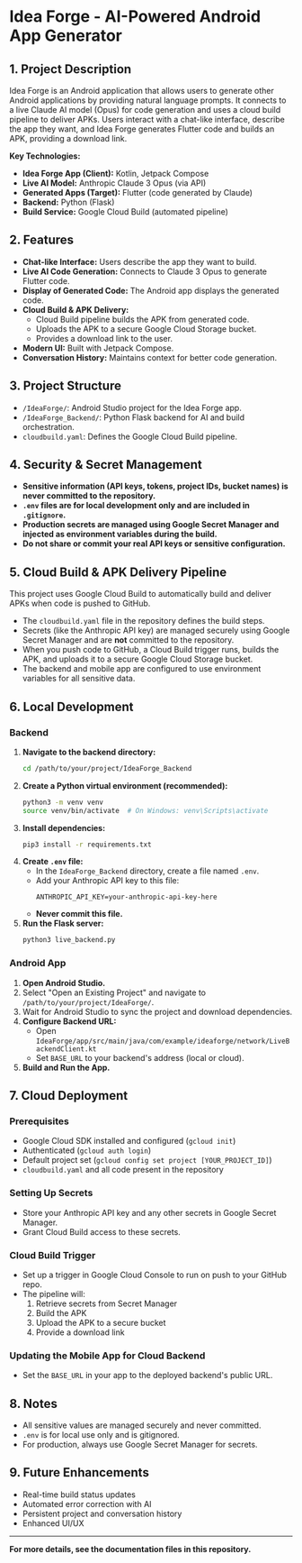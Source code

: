 # Idea Forge - AI-Powered Android App Generator

## 1. Project Description

Idea Forge is an Android application that allows users to generate other Android applications by providing natural language prompts. It connects to a live Claude AI model (Opus) for code generation and uses a cloud build pipeline to deliver APKs. Users interact with a chat-like interface, describe the app they want, and Idea Forge generates Flutter code and builds an APK, providing a download link.

**Key Technologies:**
*   **Idea Forge App (Client):** Kotlin, Jetpack Compose
*   **Live AI Model:** Anthropic Claude 3 Opus (via API)
*   **Generated Apps (Target):** Flutter (code generated by Claude)
*   **Backend:** Python (Flask)
*   **Build Service:** Google Cloud Build (automated pipeline)

## 2. Features

*   **Chat-like Interface:** Users describe the app they want to build.
*   **Live AI Code Generation:** Connects to Claude 3 Opus to generate Flutter code.
*   **Display of Generated Code:** The Android app displays the generated code.
*   **Cloud Build & APK Delivery:**
    *   Cloud Build pipeline builds the APK from generated code.
    *   Uploads the APK to a secure Google Cloud Storage bucket.
    *   Provides a download link to the user.
*   **Modern UI:** Built with Jetpack Compose.
*   **Conversation History:** Maintains context for better code generation.

## 3. Project Structure

- `/IdeaForge/`: Android Studio project for the Idea Forge app.
- `/IdeaForge_Backend/`: Python Flask backend for AI and build orchestration.
- `cloudbuild.yaml`: Defines the Google Cloud Build pipeline.

## 4. Security & Secret Management

- **Sensitive information (API keys, tokens, project IDs, bucket names) is never committed to the repository.**
- **`.env` files are for local development only and are included in `.gitignore`.**
- **Production secrets are managed using Google Secret Manager and injected as environment variables during the build.**
- **Do not share or commit your real API keys or sensitive configuration.**

## 5. Cloud Build & APK Delivery Pipeline

This project uses Google Cloud Build to automatically build and deliver APKs when code is pushed to GitHub.

- The `cloudbuild.yaml` file in the repository defines the build steps.
- Secrets (like the Anthropic API key) are managed securely using Google Secret Manager and are **not** committed to the repository.
- When you push code to GitHub, a Cloud Build trigger runs, builds the APK, and uploads it to a secure Google Cloud Storage bucket.
- The backend and mobile app are configured to use environment variables for all sensitive data.

## 6. Local Development

### Backend

1.  **Navigate to the backend directory:**
    ```bash
    cd /path/to/your/project/IdeaForge_Backend
    ```
2.  **Create a Python virtual environment (recommended):**
    ```bash
    python3 -m venv venv
    source venv/bin/activate  # On Windows: venv\Scripts\activate
    ```
3.  **Install dependencies:**
    ```bash
    pip3 install -r requirements.txt
    ```
4.  **Create `.env` file:**
    *   In the `IdeaForge_Backend` directory, create a file named `.env`.
    *   Add your Anthropic API key to this file:
        ```
        ANTHROPIC_API_KEY=your-anthropic-api-key-here
        ```
    *   **Never commit this file.**
5.  **Run the Flask server:**
    ```bash
    python3 live_backend.py
    ```

### Android App

1.  **Open Android Studio.**
2.  Select "Open an Existing Project" and navigate to `/path/to/your/project/IdeaForge/`.
3.  Wait for Android Studio to sync the project and download dependencies.
4.  **Configure Backend URL:**
    *   Open `IdeaForge/app/src/main/java/com/example/ideaforge/network/LiveBackendClient.kt`
    *   Set `BASE_URL` to your backend's address (local or cloud).
5.  **Build and Run the App.**

## 7. Cloud Deployment

### Prerequisites
- Google Cloud SDK installed and configured (`gcloud init`)
- Authenticated (`gcloud auth login`)
- Default project set (`gcloud config set project [YOUR_PROJECT_ID]`)
- `cloudbuild.yaml` and all code present in the repository

### Setting Up Secrets
- Store your Anthropic API key and any other secrets in Google Secret Manager.
- Grant Cloud Build access to these secrets.

### Cloud Build Trigger
- Set up a trigger in Google Cloud Console to run on push to your GitHub repo.
- The pipeline will:
    1. Retrieve secrets from Secret Manager
    2. Build the APK
    3. Upload the APK to a secure bucket
    4. Provide a download link

### Updating the Mobile App for Cloud Backend
- Set the `BASE_URL` in your app to the deployed backend's public URL.

## 8. Notes
- All sensitive values are managed securely and never committed.
- `.env` is for local use only and is gitignored.
- For production, always use Google Secret Manager for secrets.

## 9. Future Enhancements
- Real-time build status updates
- Automated error correction with AI
- Persistent project and conversation history
- Enhanced UI/UX

---

**For more details, see the documentation files in this repository.**
